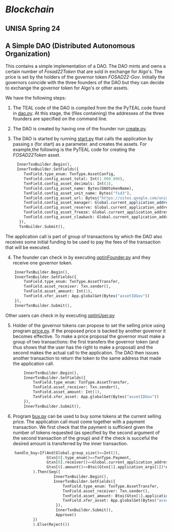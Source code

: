 # *Blockchain*
## UNISA Spring 24 ##

## A Simple DAO (Distributed Autonomous Organization) ##

This contains a simple implementation of a DAO.
The DAO mints and owns a certain number of *Fosad22Token*
that are sold in exchange for Algo's. 
The price is set by the holders of the governor token *FOSAD22-Gov*.
Initially the governors coincide with the three founders of the DAO but they can decide to
exchange the governor token for Algo's or other assets.

We have the following steps:

1. The TEAL code of the DAO is compiled from the the PyTEAL code found in [dao.py](dao.py).
At this stage, the (files containing) the addresses of the three founders are specified on the command line.
    
2. The DAO is created by having one of the founder run [create.py](create.py).
    
3. The DAO is started by running [start.py](start.py) that calls the application by passing *s* (for start) as a parameter.
and creates the assets. For example,the following is the PyTEAL code for creating the *FOSAD22Token* asset.

```python
     InnerTxnBuilder.Begin(),
     InnerTxnBuilder.SetFields({
        TxnField.type_enum: TxnType.AssetConfig,
        TxnField.config_asset_total: Int(1_000_000),
        TxnField.config_asset_decimals: Int(3),
        TxnField.config_asset_name: Bytes(DAOtokenName),
        TxnField.config_asset_unit_name: Bytes("fsd3"),
        TxnField.config_asset_url: Bytes("https://sites.google.com/uniurb.it/fosad/home/fosad-2022"),
        TxnField.config_asset_manager: Global.current_application_address(),
        TxnField.config_asset_reserve: Global.current_application_address(),
        TxnField.config_asset_freeze: Global.current_application_address(),
        TxnField.config_asset_clawback: Global.current_application_address()
      }),
      TxnBuilder.Submit(),
```

The application call is part of group of transactions by which the DAO also receives some initial funding to be used
to pay the fees of the transaction that will be executed.

4. The founder can check in by executing [optinFounder.py](optinFounder.py) and they receive one governor token.
```python
    InnerTxnBuilder.Begin(),
    InnerTxnBuilder.SetFields({
        TxnField.type_enum: TxnType.AssetTransfer,
        TxnField.asset_receiver: Txn.sender(),
        TxnField.asset_amount: Int(1),
        TxnField.xfer_asset: App.globalGet(Bytes("assetIDGov"))
    }),
    InnerTxnBuilder.Submit(),
```

Other users can check in by executing [optinUser.py](optinUser.py)

5. Holder of the governor tokens can propose to set the selling price using program [price.py](price.py).
If the proposed price is backed by another governor it becomes effective.
To make a price proposal the governor must make a group of two transactions: the first transfers the governor token (and thus
shows that the user has the right to make a proposal) and the second makes the actual call to the application.
The DAO then issues another transaction to return the token to the same address that made the application call.

```python
        InnerTxnBuilder.Begin(),
        InnerTxnBuilder.SetFields({
            TxnField.type_enum: TxnType.AssetTransfer,
            TxnField.asset_receiver: Txn.sender(),
            TxnField.asset_amount: Int(1),
            TxnField.xfer_asset: App.globalGet(Bytes("assetIDGov"))
        }),
        InnerTxnBuilder.Submit(),
```

6. Program [buy.py](buy.py) can be used to buy some tokens at the current selling price.
The application call must come together with a payment transaction.
We first check that the payment is sufficient given the number of tokens requested
(as specified by the second argument of the second transaction of the group) and if the
check is succeful the desired amount is transferred by the inner transaction.

```python
    handle_buy=If(And(Global.group_size()==Int(2),
                  Gtxn[0].type_enum()==TxnType.Payment,
                  Gtxn[0].receiver()==Global.current_application_address(),
                  Gtxn[0].amount()>=Btoi(Gtxn[1].application_args[1])*App.globalGet(Bytes("scurrentPrice")))
            ).Then(Seq([
                     InnerTxnBuilder.Begin(),
                     InnerTxnBuilder.SetFields({
                         TxnField.type_enum: TxnType.AssetTransfer,
                         TxnField.asset_receiver: Txn.sender(),
                         TxnField.asset_amount: Btoi(Gtxn[1].application_args[1]),
                         TxnField.xfer_asset: App.globalGet(Bytes("assetIDToken"))
                      }),
                      InnerTxnBuilder.Submit(),
                      Approve()
            ])
            ).Else(Reject())
```


